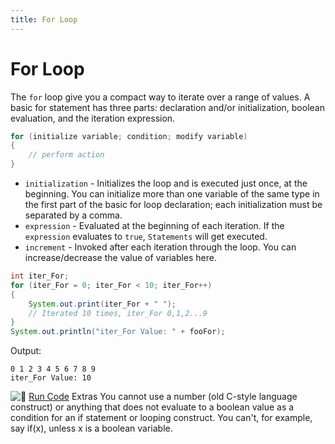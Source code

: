 ```yaml
---
title: For Loop
---
```

# For Loop

The `for` loop give you a compact way to iterate over a range of values.
A basic for statement has three parts: declaration and/or initialization, boolean evaluation, and the iteration expression.

```java
for (initialize variable; condition; modify variable)
{  
    // perform action  
}
```

* `initialization` - Initializes the loop and is executed just once, at the beginning.
You can initialize more than one variable of the same type in the first part of the basic for loop declaration; each initialization must be separated by a comma.
* `expression` - Evaluated at the beginning of each iteration. If the `expression` evaluates to `true`, `Statements` will get executed.
* `increment` - Invoked after each iteration through the loop. You can increase/decrease the value of variables here.

```java
int iter_For;
for (iter_For = 0; iter_For < 10; iter_For++)
{
    System.out.print(iter_For + " ");
    // Iterated 10 times, iter_For 0,1,2...9
}
System.out.println("iter_For Value: " + fooFor);
```

Output:
```
0 1 2 3 4 5 6 7 8 9
iter_For Value: 10
```

![:rocket:](//forum.freecodecamp.com/images/emoji/emoji_one/rocket.png?v=2 ":rocket:") <a href='https://repl.it/CJYr/0' target='_blank' rel='nofollow'>Run Code</a>
Extras
You cannot use a number (old C-style language construct) or anything that does not evaluate to a boolean value as a condition for an if statement or looping construct. You can't, for example, say if(x), unless x is a boolean variable.
